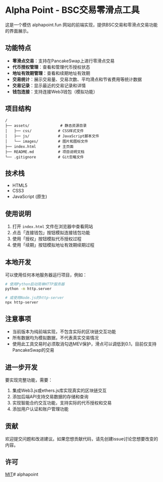 # Alpha Point - BSC交易零滑点工具

这是一个模仿 alphapoint.fun 网站的前端实现，提供BSC交易和零滑点交易功能的界面展示。

## 功能特点

- **零滑点交易**：支持在PancakeSwap上进行零滑点交易
- **代币授权管理**：查看和管理代币授权状态
- **地址有效期管理**：查看和续期地址有效期
- **交易统计**：展示交易量、交易次数、平均滑点和节省费用等统计数据
- **交易记录**：显示最近的交易记录和详情
- **钱包连接**：支持连接Web3钱包（模拟功能）

## 项目结构

```
/
├── assets/              # 静态资源目录
│   ├── css/            # CSS样式文件
│   ├── js/             # JavaScript脚本文件
│   └── images/         # 图片和图标文件
├── index.html          # 主页面
├── README.md           # 项目说明文档
└── .gitignore          # Git忽略文件
```

## 技术栈

- HTML5
- CSS3
- JavaScript (原生)

## 使用说明

1. 打开 `index.html` 文件在浏览器中查看网站
2. 点击「连接钱包」按钮模拟连接钱包功能
3. 使用「授权」按钮模拟代币授权过程
4. 使用「续期」按钮模拟地址有效期续期过程

## 本地开发

可以使用任何本地服务器运行项目，例如：

```bash
# 使用Python启动简单HTTP服务器
python -m http.server

# 或使用Node.js的http-server
npx http-server
```

## 注意事项

- 当前版本为纯前端实现，不包含实际的区块链交互功能
- 所有数据均为模拟数据，不代表真实交易情况
- 使用此工具交易时必须取消勾选MEV保护，滑点可以调低到0.1，目前仅支持PancakeSwap的交易

## 进一步开发

要实现完整功能，需要：

1. 集成Web3.js或ethers.js库实现真实的区块链交互
2. 添加后端API支持交易数据的存储和查询
3. 实现智能合约交互功能，支持实际的代币授权和交易
4. 添加用户认证和账户管理功能

## 贡献

欢迎提交问题和改进建议。如果您想贡献代码，请先创建issue讨论您想要改变的内容。

## 许可

[MIT](LICENSE)# alphapoint
